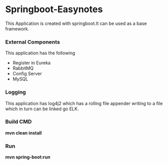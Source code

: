# Springboot-Easynotes

This Application is created with springboot.It can be used as a base framework.

### External Components

This application has the following

* Register in Eureka
* RabbitMQ 
* Config Server
* MySQL

### Logging

This application has log4j2 which has a rolling file appender writing to a file which in turn can be linked go ELK.

### Build CMD

**mvn clean install**

### Run

**mvn spring-boot:run**
